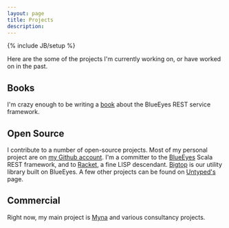 ```yaml
---
layout: page
title: Projects
description:
---
```

{% include JB/setup %}

Here are the some of the projects I'm currently working on, or have worked on in the past.

## Books

I'm crazy enough to be writing a [book](http://noelwelsh.com/blueeyes/index.html) about the BlueEyes REST service framework.

## Open Source

I contribute to a number of open-source projects. Most of my personal project are on [my Github account](https://github.com/noelwelsh). I'm a committer to the [BlueEyes](http://github.com/jdegoes/blueeeys) Scala REST framework, and to [Racket](https://github.com/plt/racket), a fine LISP descendant. [Bigtop](https://github.com/bigtop) is our utility library built on BlueEyes. A few other projects can be found on [Untyped's](http://github.com/untyped) page.


## Commercial

Right now, my main project is [Myna](http://mynaweb.com/) and various consultancy projects.
